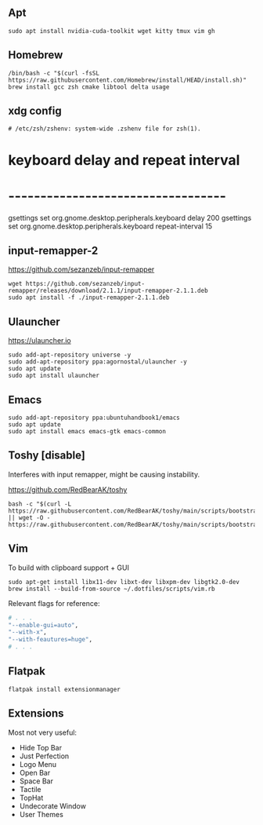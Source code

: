 ## Apt

```
sudo apt install nvidia-cuda-toolkit wget kitty tmux vim gh
```

## Homebrew

```
/bin/bash -c "$(curl -fsSL https://raw.githubusercontent.com/Homebrew/install/HEAD/install.sh)"
brew install gcc zsh cmake libtool delta usage
```

## xdg config

```
# /etc/zsh/zshenv: system-wide .zshenv file for zsh(1).
```

# keyboard delay and repeat interval
# ----------------------------------
gsettings set org.gnome.desktop.peripherals.keyboard delay 200
gsettings set org.gnome.desktop.peripherals.keyboard repeat-interval 15

## input-remapper-2

https://github.com/sezanzeb/input-remapper
```
wget https://github.com/sezanzeb/input-remapper/releases/download/2.1.1/input-remapper-2.1.1.deb
sudo apt install -f ./input-remapper-2.1.1.deb
```

## Ulauncher

https://ulauncher.io

```
sudo add-apt-repository universe -y
sudo add-apt-repository ppa:agornostal/ulauncher -y
sudo apt update
sudo apt install ulauncher
```

## Emacs

```
sudo add-apt-repository ppa:ubuntuhandbook1/emacs
sudo apt update
sudo apt install emacs emacs-gtk emacs-common
```

## Toshy [disable]

Interferes with input remapper, might be causing instability.

https://github.com/RedBearAK/toshy

```
bash -c "$(curl -L https://raw.githubusercontent.com/RedBearAK/toshy/main/scripts/bootstrap.sh || wget -O - https://raw.githubusercontent.com/RedBearAK/toshy/main/scripts/bootstrap.sh)"
```
## Vim

To build with clipboard support + GUI

```
sudo apt-get install libx11-dev libxt-dev libxpm-dev libgtk2.0-dev
brew install --build-from-source ~/.dotfiles/scripts/vim.rb
```

Relevant flags for reference:
```rb
# . . .
"--enable-gui=auto",
"--with-x",
"--with-feautures=huge",
# . . .
```

## Flatpak

```
flatpak install extensionmanager
```

## Extensions

Most not very useful:

- Hide Top Bar
- Just Perfection
- Logo Menu
- Open Bar
- Space Bar
- Tactile
- TopHat
- Undecorate Window
- User Themes


